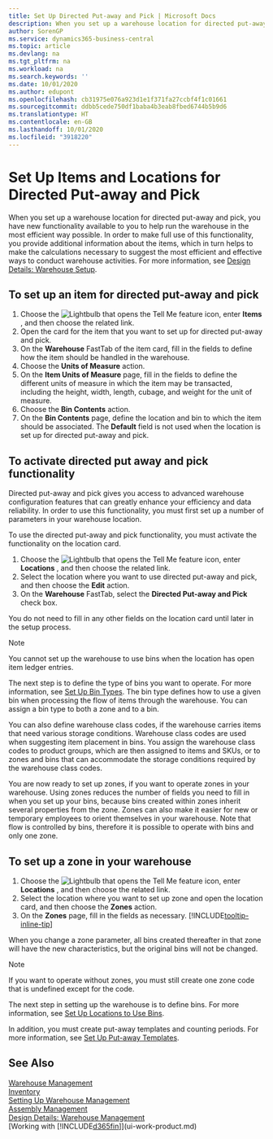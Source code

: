 ```yaml
---
title: Set Up Directed Put-away and Pick | Microsoft Docs
description: When you set up a warehouse location for directed put-away and pick, you have new functionality available to you to help run the warehouse in the most efficient way possible.
author: SorenGP
ms.service: dynamics365-business-central
ms.topic: article
ms.devlang: na
ms.tgt_pltfrm: na
ms.workload: na
ms.search.keywords: ''
ms.date: 10/01/2020
ms.author: edupont
ms.openlocfilehash: cb31975e076a923d1e1f371fa27ccbf4f1c01661
ms.sourcegitcommit: ddbb5cede750df1baba4b3eab8fbed6744b5b9d6
ms.translationtype: HT
ms.contentlocale: en-GB
ms.lasthandoff: 10/01/2020
ms.locfileid: "3918220"
---
```

# <a name="set-up-items-and-locations-for-directed-put-away-and-pick"></a>Set Up Items and Locations for Directed Put-away and Pick
When you set up a warehouse location for directed put-away and pick, you have new functionality available to you to help run the warehouse in the most efficient way possible. In order to make full use of this functionality, you provide additional information about the items, which in turn helps to make the calculations necessary to suggest the most efficient and effective ways to conduct warehouse activities. For more information, see [Design Details: Warehouse Setup](design-details-warehouse-setup.md).

## <a name="to-set-up-an-item-for-directed-put-away-and-pick"></a>To set up an item for directed put-away and pick  
1.  Choose the ![Lightbulb that opens the Tell Me feature](media/ui-search/search_small.png "Tell me what you want to do") icon, enter **Items** , and then choose the related link.  
2.  Open the card for the item that you want to set up for directed put-away and pick.
3. On the **Warehouse** FastTab of the item card, fill in the fields to define how the item should be handled in the warehouse.  
4.  Choose the **Units of Measure** action.
5. On the **Item Units of Measure** page, fill in the fields to define the different units of measure in which the item may be transacted, including the height, width, length, cubage, and weight for the unit of measure.
6. Choose the **Bin Contents** action.
7. On the **Bin Contents** page, define the location and bin to which the item should be associated. The **Default** field is not used when the location is set up for directed put-away and pick.  

## <a name="to-activate-directed-put-away-and-pick-functionality"></a>To activate directed put away and pick functionality  
Directed put-away and pick gives you access to advanced warehouse configuration features that can greatly enhance your efficiency and data reliability. In order to use this functionality, you must first set up a number of parameters in your warehouse location.  

To use the directed put-away and pick functionality, you must activate the functionality on the location card.    
1.  Choose the ![Lightbulb that opens the Tell Me feature](media/ui-search/search_small.png "Tell me what you want to do") icon, enter **Locations** , and then choose the related link.  
2.  Select the location where you want to use directed put-away and pick, and then choose the **Edit** action.  
3.  On the **Warehouse** FastTab, select the **Directed Put-away and Pick** check box.  

You do not need to fill in any other fields on the location card until later in the setup process.  

> [!NOTE]  
>  You cannot set up the warehouse to use bins when the location has open item ledger entries.  

The next step is to define the type of bins you want to operate. For more information, see [Set Up Bin Types](warehouse-how-to-set-up-bin-types.md). The bin type defines how to use a given bin when processing the flow of items through the warehouse. You can assign a bin type to both a zone and to a bin.  

You can also define warehouse class codes, if the warehouse carries items that need various storage conditions. Warehouse class codes are used when suggesting item placement in bins. You assign the warehouse class codes to product groups, which are then assigned to items and SKUs, or to zones and bins that can accommodate the storage conditions required by the warehouse class codes.  

You are now ready to set up zones, if you want to operate zones in your warehouse. Using zones reduces the number of fields you need to fill in when you set up your bins, because bins created within zones inherit several properties from the zone. Zones can also make it easier for new or temporary employees to orient themselves in your warehouse. Note that flow is controlled by bins, therefore it is possible to operate with bins and only one zone.  

## <a name="to-set-up-a-zone-in-your-warehouse"></a>To set up a zone in your warehouse  
1.  Choose the ![Lightbulb that opens the Tell Me feature](media/ui-search/search_small.png "Tell me what you want to do") icon, enter **Locations** , and then choose the related link.  
2.  Select the location where you want to set up zone and open the location card, and then choose the **Zones** action.  
3.  On the **Zones** page, fill in the fields as necessary. [!INCLUDE[tooltip-inline-tip](includes/tooltip-inline-tip_md.md)]  

When you change a zone parameter, all bins created thereafter in that zone will have the new characteristics, but the original bins will not be changed.  

> [!NOTE]  
>  If you want to operate without zones, you must still create one zone code that is undefined except for the code.  

The next step in setting up the warehouse is to define bins. For more information, see [Set Up Locations to Use Bins](warehouse-how-to-set-up-locations-to-use-bins.md).  

In addition, you must create put-away templates and counting periods. For more information, see [Set Up Put-away Templates](warehouse-how-to-set-up-put-away-templates.md).  

## <a name="see-also"></a>See Also  
[Warehouse Management](warehouse-manage-warehouse.md)  
[Inventory](inventory-manage-inventory.md)  
[Setting Up Warehouse Management](warehouse-setup-warehouse.md)     
[Assembly Management](assembly-assemble-items.md)    
[Design Details: Warehouse Management](design-details-warehouse-management.md)  
[Working with [!INCLUDE[d365fin](includes/d365fin_md.md)]](ui-work-product.md)  
